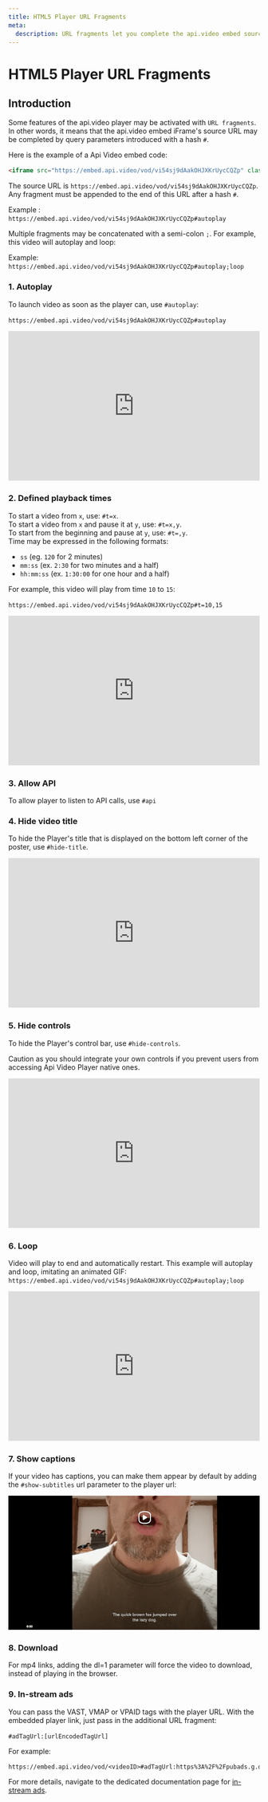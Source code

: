 ```yaml
---
title: HTML5 Player URL Fragments
meta: 
  description: URL fragments let you complete the api.video embed source URL with query parameters introduced by a hash (#). The HTML5 Player URL Fragments page shows you how to use them with your project.
---
```


# HTML5 Player URL Fragments

## Introduction

Some features of the api.video player may be activated with `URL fragments`.  
In other words, it means that the api.video embed iFrame's source URL may be completed by query parameters introduced with a hash `#`.  

Here is the example of a Api Video embed code:

```html
<iframe src="https://embed.api.video/vod/vi54sj9dAakOHJXKrUycCQZp" class="av_player" width="1280" height="720" frameborder="0" scrolling="no" allowfullscreen></iframe>
```

The source URL is `https://embed.api.video/vod/vi54sj9dAakOHJXKrUycCQZp`.  
Any fragment must be appended to the end of this URL after a hash `#`.

Example : `https://embed.api.video/vod/vi54sj9dAakOHJXKrUycCQZp#autoplay`

Multiple fragments may be concatenated with a semi-colon `;`.  For example, this video will autoplay and loop:

Example: `https://embed.api.video/vod/vi54sj9dAakOHJXKrUycCQZp#autoplay;loop`

### 1. Autoplay

To launch video as soon as the player can, use `#autoplay`:

`https://embed.api.video/vod/vi54sj9dAakOHJXKrUycCQZp#autoplay`

<iframe src="https://embed.api.video/vod/vi54sj9dAakOHJXKrUycCQZp#autoplay" width="100%" height="300" frameborder="0" scrolling="no" allowfullscreen></iframe>

### 2. Defined playback times

To start a video from `x`, use: `#t=x`.  
To start a video from `x` and pause it at `y`, use: `#t=x,y`.  
To start from the beginning and pause at `y`, use: `#t=,y`.  
Time may be expressed in the following formats:

- `ss` (eg. `120` for 2 minutes)
- `mm:ss` (ex. `2:30` for two minutes and a half)
- `hh:mm:ss` (ex. `1:30:00` for one hour and a half)

For example, this video will play from time `10` to `15`:

`https://embed.api.video/vod/vi54sj9dAakOHJXKrUycCQZp#t=10,15`

<iframe src="https://embed.api.video/vod/vi54sj9dAakOHJXKrUycCQZp#t=10,15" class="av_player" width="100%" height="300" frameborder="0" scrolling="no" allowfullscreen></iframe>

### 3. Allow API

To allow player to listen to API calls, use `#api`

### 4. Hide video title

To hide the Player's title that is displayed on the bottom left corner of the poster, use `#hide-title`.

<iframe src="https://embed.api.video/vod/vi54sj9dAakOHJXKrUycCQZp#hide-title" class="av_player" width="100%" height="300" frameborder="0" scrolling="no" allowfullscreen></iframe>

### 5. Hide controls

To hide the Player's control bar, use `#hide-controls`.

Caution as you should integrate your own controls if you prevent users from accessing Api Video Player native ones.

<iframe src="https://embed.api.video/vod/vi54sj9dAakOHJXKrUycCQZp#hide-controls" class="av_player" width="100%" height="300" frameborder="0" scrolling="no" allowfullscreen></iframe>

### 6. Loop

Video will play to end and automatically restart. This example will autoplay and loop, imitating an animated GIF:  
`https://embed.api.video/vod/vi54sj9dAakOHJXKrUycCQZp#autoplay;loop`

<iframe src="https://embed.api.video/vod/vi54sj9dAakOHJXKrUycCQZp#autoplay;loop" class="av_player" width="100%" height="300" frameborder="0" scrolling="no" allowfullscreen></iframe>

### 7. Show captions

If your video has captions, you can make them appear by default by adding the `#show-subtitles` url parameter to the player url:

![Showing captions](/_assets/show-captions.png)

### 8. Download

For mp4 links, adding the dl=1 parameter will force the video to download, instead of playing in the browser.

### 9. In-stream ads

You can pass the VAST, VMAP or VPAID tags with the player URL. With the embedded player link, just pass in the additional URL fragment:  

`#adTagUrl:[urlEncodedTagUrl]`

For example:  

```
https://embed.api.video/vod/<videoID>#adTagUrl:https%3A%2F%2Fpubads.g.doubleclick.ne[…]tart%3D1%26env%3Dvp%26impl%3Ds%26correlator%3D`
```

For more details, navigate to the dedicated documentation page for [in-stream ads](/delivery/ads).